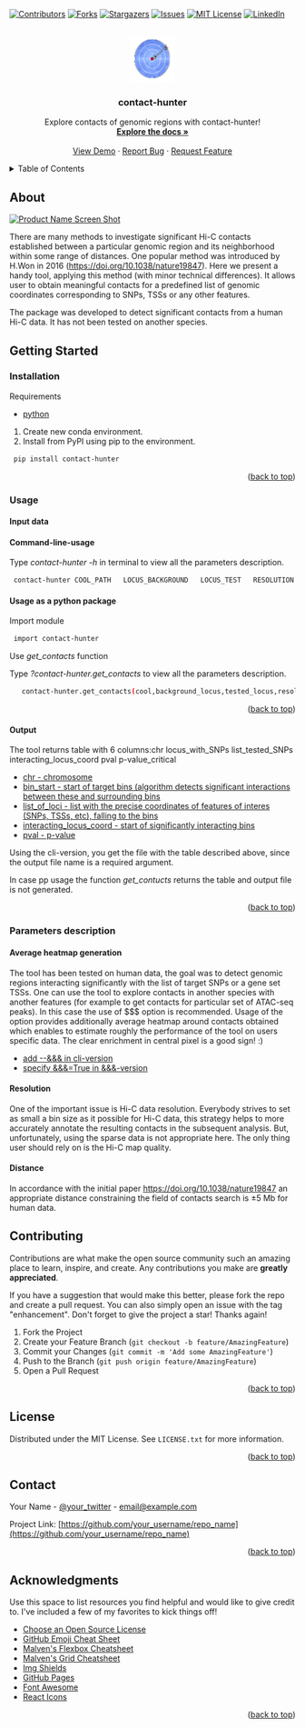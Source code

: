 <div id="top"></div>
<!--
*** Thanks for checking out the contact-hunter. If you have a suggestion
*** that would make this better, please fork the repo and create a pull request
*** or simply open an issue with the tag "enhancement".
-->



<!-- PROJECT SHIELDS -->
<!--
*** I'm using markdown "reference style" links for readability.
*** Reference links are enclosed in brackets [ ] instead of parentheses ( ).
*** See the bottom of this document for the declaration of the reference variables
*** for contributors-url, forks-url, etc. This is an optional, concise syntax you may use.
*** https://www.markdownguide.org/basic-syntax/#reference-style-links
-->
[![Contributors][contributors-shield]][contributors-url]
[![Forks][forks-shield]][forks-url]
[![Stargazers][stars-shield]][stars-url]
[![Issues][issues-shield]][issues-url]
[![MIT License][license-shield]][license-url]
[![LinkedIn][linkedin-shield]][linkedin-url]



<!-- PROJECT LOGO -->
<br />
<div align="center">
  <a href="https://github.com/Khrameeva-Lab/contact-hunter">
    <img src="images/logo.png" alt="Logo" width="80" height="80">
  </a>

  <h3 align="center">contact-hunter</h3>

  <p align="center">
    Explore contacts of genomic regions with contact-hunter!
    <br />
    <a href="https://github.com/Khrameeva-Lab/contact-hunter"><strong>Explore the docs »</strong></a>
    <br />
    <br />
    <a href="https://github.com/Khrameeva-Lab/contact-hunter">View Demo</a>
    ·
    <a href="https://github.com/Khrameeva-Lab/contact-hunter/issues">Report Bug</a>
    ·
    <a href="https://github.com/Khrameeva-Lab/contact-hunter/issues">Request Feature</a>
  </p>
</div>



<!-- TABLE OF CONTENTS -->

<details>
  <summary>Table of Contents</summary>
  <ul>
    <li>
      <a href="#about">About</a>
    </li>
    <li>
      <a href="#getting-started">Getting Started</a>
    <ul> 
        <li><a href="#installation">Installation</a></li>
        <li><a href="#usage">Usage</a></li>
          <ul>
             <li><a href="input data">input data</a></li>
             <li><a href="#command-line-usage">command-line-usage</a></li>
             <li><a href="usage as a python package">use as python package</a></li>
             <li><a href="#output">output</a></li>
          </ul> 
        <li><a href="Parameters description">Parameters description</a></li>
        <ul>
            <li><a href="Average heatmap generation">average heatmap generation</a></li>
            <li><a href="#resolution">resolution</a></li>
            <li><a href="#distance">distance</a></li>
        </ul> 
   </ul>
     </li>  
        <li><a href="#contributing">Contributing</a></li>
        <li><a href="#license">License</a></li>
        <li><a href="#contact">Contact</a></li>
     
  </ul>
</details>



<!-- ABOUT THE PROJECT -->
## About 

[![Product Name Screen Shot][product-screenshot]](https://example.com)

There are many methods to investigate significant Hi-C contacts established between a particular genomic region and its neighborhood within some range of distances. One popular method was introduced by H.Won in 2016 (https://doi.org/10.1038/nature19847). Here we present a handy tool, applying this method (with minor technical differences). It allows user to obtain meaningful contacts for a predefined list of genomic coordinates corresponding to SNPs, TSSs or any other features.

The package was developed to detect significant contacts from a human Hi-C data. It has not been tested on another species.


<!-- GETTING STARTED -->
## Getting Started

### Installation
Requirements
        <ul>
          <li><a href="#python">python</a></li>
        </ul> 

1. Create new conda environment. 
2. Install from PyPI using pip to the environment.
  ```sh
   pip install contact-hunter
   ```
<p align="right">(<a href="#top">back to top</a>)</p>



### Usage

#### Input data

#### Command-line-usage
Type  _contact-hunter  -h_   in terminal to view all the parameters description.
  ```sh
   contact-hunter COOL_PATH   LOCUS_BACKGROUND   LOCUS_TEST   RESOLUTION   DISTANCE   RESULTS_FILE
   ```
#### Usage as a python package
Import module
  ```sh
   import contact-hunter
   ```
 Use _get_contacts_ function
 
 Type  _?contact-hunter.get_contacts_  to view all the parameters description.

```sh
   contact-hunter.get_contacts(cool,background_locus,tested_locus,resolution,distance)
   ```

<p align="right">(<a href="#top">back to top</a>)</p>

#### Output 
The tool returns table with 6 columns:chr     locus_with_SNPs list_tested_SNPs        interacting_locus_coord pval    p-value_critical
        <ul>
          <li><a href="#chr">chr - chromosome</a></li>
          <li><a href="#bin_tested">bin_start - start of target bins (algorithm detects significant interactions between these and surrounding bins</a></li>
          <li><a href="#list_of_points">list_of_loci - list with the precise coordinates of features of interes (SNPs, TSSs, etc), falling to the bins</a></li>
          <li><a href="#interacting_locus_coord">interacting_locus_coord - start of significantly interacting bins</a></li>
          <li><a href="#pval">pval - p-value</a></li>

</ul> 

Using the cli-version, you get the file with the table described above, since the output file name is a required argument.

In case pp usage the function _get_contucts_ returns the table and output file is not generated.

<p align="right">(<a href="#top">back to top</a>)</p>

<!-- PARAMETERS DESCRIPTION -->
### Parameters description

#### Average heatmap generation

The tool has been tested on human data, the goal was to detect genomic regions interacting significantly with the list of target SNPs or a gene set TSSs. One can use the tool to explore contacts in another species with another features (for example to get contacts for particular set of ATAC-seq peaks). In this case the use of $$$ option is recommended. Usage of the option provides additionally average heatmap around contacts obtained which enables to estimate roughly the performance of the tool on users specific data. The clear enrichment in central pixel is a good sign! :)
 <ul>
          <li><a href="#cli_avr_heatmap">add --&&& in cli-version</a></li>
          <li><a href="#jupyter_avr_heatmap">specify &&&=True in &&&-version</a></li>
 </ul> 


#### Resolution

One of the important issue is Hi-C data resolution. Everybody strives to set as small a bin size as it possible for Hi-C data, this strategy helps to more accurately annotate the resulting contacts in the subsequent analysis. But, unfortunately, using the sparse data is not appropriate here. The only thing user should rely on is the Hi-C map quality.  

#### Distance 
In accordance with the initial paper https://doi.org/10.1038/nature19847 an appropriate distance constraining the field of contacts search is ±5 Mb for human data. 



<!-- CONTRIBUTING -->
## Contributing

Contributions are what make the open source community such an amazing place to learn, inspire, and create. Any contributions you make are **greatly appreciated**.

If you have a suggestion that would make this better, please fork the repo and create a pull request. You can also simply open an issue with the tag "enhancement".
Don't forget to give the project a star! Thanks again!

1. Fork the Project
2. Create your Feature Branch (`git checkout -b feature/AmazingFeature`)
3. Commit your Changes (`git commit -m 'Add some AmazingFeature'`)
4. Push to the Branch (`git push origin feature/AmazingFeature`)
5. Open a Pull Request

<p align="right">(<a href="#top">back to top</a>)</p>



<!-- LICENSE -->
## License

Distributed under the MIT License. See `LICENSE.txt` for more information.

<p align="right">(<a href="#top">back to top</a>)</p>



<!-- CONTACT -->
## Contact

Your Name - [@your_twitter](https://twitter.com/your_username) - email@example.com

Project Link: [https://github.com/your_username/repo_name](https://github.com/your_username/repo_name)

<p align="right">(<a href="#top">back to top</a>)</p>



<!-- ACKNOWLEDGMENTS -->
## Acknowledgments

Use this space to list resources you find helpful and would like to give credit to. I've included a few of my favorites to kick things off!

* [Choose an Open Source License](https://choosealicense.com)
* [GitHub Emoji Cheat Sheet](https://www.webpagefx.com/tools/emoji-cheat-sheet)
* [Malven's Flexbox Cheatsheet](https://flexbox.malven.co/)
* [Malven's Grid Cheatsheet](https://grid.malven.co/)
* [Img Shields](https://shields.io)
* [GitHub Pages](https://pages.github.com)
* [Font Awesome](https://fontawesome.com)
* [React Icons](https://react-icons.github.io/react-icons/search)

<p align="right">(<a href="#top">back to top</a>)</p>



<!-- MARKDOWN LINKS & IMAGES -->
<!-- https://www.markdownguide.org/basic-syntax/#reference-style-links -->
[contributors-shield]: https://img.shields.io/github/contributors/othneildrew/Best-README-Template.svg?style=for-the-badge
[contributors-url]: https://github.com/othneildrew/Best-README-Template/graphs/contributors
[forks-shield]: https://img.shields.io/github/forks/othneildrew/Best-README-Template.svg?style=for-the-badge
[forks-url]: https://github.com/othneildrew/Best-README-Template/network/members
[stars-shield]: https://img.shields.io/github/stars/othneildrew/Best-README-Template.svg?style=for-the-badge
[stars-url]: https://github.com/othneildrew/Best-README-Template/stargazers
[issues-shield]: https://img.shields.io/github/issues/othneildrew/Best-README-Template.svg?style=for-the-badge
[issues-url]: https://github.com/othneildrew/Best-README-Template/issues
[license-shield]: https://img.shields.io/github/license/othneildrew/Best-README-Template.svg?style=for-the-badge
[license-url]: https://github.com/othneildrew/Best-README-Template/blob/master/LICENSE.txt
[linkedin-shield]: https://img.shields.io/badge/-LinkedIn-black.svg?style=for-the-badge&logo=linkedin&colorB=555
[linkedin-url]: https://linkedin.com/in/othneildrew
[product-screenshot]: images/screenshot.png

